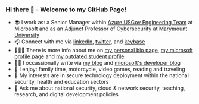 ### Hi there 👋 - Welcome to my GitHub Page!
- 😎 I work as: a Senior Manager within [Azure USGov Engineering Team](https://azure.microsoft.com/en-us/global-infrastructure/government/) at [Microsoft](https://www.microsoft.com/en-us/) and as an Adjunct Professor of Cybersecurity at [Marymount University](https://marymount.edu/)
- 📫 Connect with me via [linkedIn](https://www.linkedin.com/in/iwazirijr/), [twitter](https://twitter.com/iwazirijr/), and [keybase](https://keybase.io/iiwaziri/)
- 👷🏾‍♂️ There is more info about me on [my personal bio page](https://www.iwazirijr.com/bio), [my microsoft profile page](https://devblogs.microsoft.com/azuregov/author/ibrahimwaziri/) and [my outdated student profile](https://polytechnic.purdue.edu/profile/iwaziri)
- ✍🏾 I occassionally write via [my blog](https://www.iwazirijr.com) and [microsoft's developer blog](https://devblogs.microsoft.com/azuregov/)
- 🎉 I enjoy: family time, motorcycle, video games, reading and traveling
- 🔭 My interests are in secure technology deployment within the national security, health and education sectors
- 💬 Ask me about national security, cloud & network security, teaching, research, and digital development policies

<!--
**iwazirijr/iwazirijr** is a ✨ _special_ ✨ repository because its `README.md` (this file) appears on your GitHub profile.

Here are some ideas to get you started:

- 🔭 I’m currently working on ...
- 🌱 I’m currently learning ...
- 👯 I’m looking to collaborate on ...
- 🤔 I’m looking for help with ...
- 📫 How to reach me: ...
- 😄 Pronouns: ...
- ⚡ Fun fact: ...
- This is me 😄
- 🔭 I’m currently working on one of the many amazing @microsoft AzureGov projects 
🔭 I’m currently working on
💬 Ask me about Cybersecurity
-->
